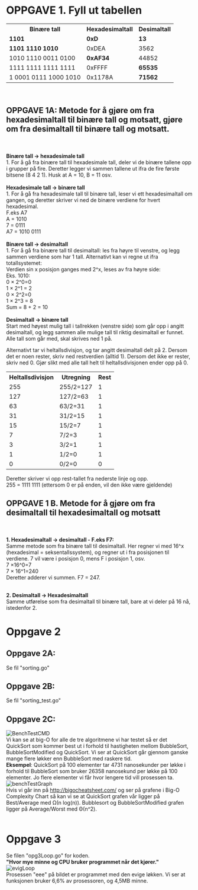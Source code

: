 <!DOCTYPE html>
# OPPGAVE 1. Fyll ut tabellen
<html>

<body>

<table>
  <tr>
    <th>Binære tall</th>
    <th>Hexadesimaltall</th>
    <th>Desimaltall</th>
  </tr>
  <tr>
    <td><b>1101</b></td>
    <td><b>0xD</b></td>
    <td><b>13</b></td>
  </tr>
  <tr>
    <td><b>1101 1110 1010</b></td>
    <td>0xDEA</td>
    <td>3562</td>
  </tr>
  <tr>
    <td>1010 1110 0011 0100</td>
    <td><b>0xAF34</b></td>
    <td>44852</td>
  </tr>
  <tr>
    <td>1111 1111 1111 1111</td>
    <td>0xFFFF</td>
    <td><b>65535</b></td>
  </tr>
  <tr>
    <td>1 0001 0111 1000 1010</td>
    <td>0x1178A</td>
    <td><b>71562</b></td>
  </tr>
</table>


<br>

## OPPGAVE 1A: Metode for å gjøre om fra hexadesimaltall til binære tall og motsatt, gjøre om fra desimaltall til binære tall og motsatt.
<br>
<br>
	<b>Binære tall -> hexadesimale tall</b>
  <br>
	1. For å gå fra binære tall til hexadesimale tall, deler vi de binære tallene opp i grupper på fire. Deretter legger vi sammen tallene ut ifra de fire første bitsene (8 4 2 1). Husk at A = 10, B = 11 osv.
  <br>
  <br>
	<b>Hexadesimale tall -> binære tall</b> <br>
	1. For å gå fra hexadesimale tall til binære tall, leser vi ett hexadesimaltall om gangen, og deretter skriver vi ned de binære verdiene for hvert hexadesimal.
  <br>
  F.eks A7
    <br> A = 1010
    <br> 7 = 0111
    <br> A7 = 1010 0111
  <br>
  <br>
<b>Binære tall -> desimaltall</b> <br>
	1. For å gå fra binære tall til desimaltall: les fra høyre til venstre, og legg sammen verdiene som har 1 tall. Alternativt kan vi regne ut ifra totallsystemet: <br>
	Verdien sin x posisjon ganges med 2^x, leses av fra høyre side: <br>
		Eks. 1010:
			<br> 0	&times; 2^0=0
			<br> 1	&times; 2^1  =  2
			<br> 0	&times; 2^2=0
			<br> 1	&times; 2^3  =  8
			<br> Sum = 8 + 2 = 10 
      <br>
      <br>
	<b>Desimaltall -> binære tall</b><br>
	Start med høyest mulig tall i tallrekken (venstre side) som går opp i angitt desimaltall, og legg sammen alle mulige tall til riktig desimaltall er funnet. Alle tall som går med, skal skrives ned 1 på.
  <br>

Alternativt tar vi heltallsdivisjon, og tar angitt desimaltall delt på 2. Dersom det er noen rester, skriv ned restverdien (alltid 1). Dersom det ikke er rester, skriv ned 0. Gjør slikt med alle tall helt til heltallsdivisjonen ender opp på 0.
<table>
  <tr>
    <th>Heltallsdivisjon</th>
    <th>Utregning</th>
    <th>Rest</th>
  </tr>
  <tr>
    <td>255</td>
    <td>255/2=127</td>
    <td>1</td>
  </tr>
  <tr>
    <td>127</td>
    <td>127/2=63</td>
    <td>1</td>
  </tr>
  <tr>
    <td>63</td>
    <td>63/2=31</td>
    <td>1</td>
  </tr>
  <tr>
    <td>31</td>
    <td>31/2=15</td>
    <td>1</td>
  </tr>
  <tr>
    <td>15</td>
    <td>15/2=7</td>
    <td>1</td>
  </tr>
  <tr>
    <td>7</td>
    <td>7/2=3</td>
    <td>1</td>
  </tr>
  <tr>
    <td>3</td>
    <td>3/2=1</td>
    <td>1</td>
  </tr>
  <tr>
    <td>1</td>
    <td>1/2=0</td>
    <td>1</td>
  </tr>
  <tr>
    <td>0</td>
    <td>0/2=0</td>
    <td>0</td>
  </tr>
</table>
	Deretter skriver vi opp rest-tallet fra nederste linje og opp.<br>
  255 = 1111 1111  (ettersom 0 er på enden, vil den ikke være gjeldende)
<br>

## OPPGAVE 1 B. Metode for å gjøre om fra desimaltall til hexadesimaltall og motsatt
 <br>
 <br>
	<b>1. Hexadesimaltall -> desimaltall - F.eks F7:</b>
  <br>
		Samme metode som fra binære tall til desimaltall.
		Her regner vi med 16^x (hexadesimal = seksentallssystem), og regner ut i fra posisjonen til verdiene. 7 vil være i posisjon 0, mens F i posisjon 1, osv.
			<br>7 &times;16^0=7
			<br>7 &times; 16^1=240
			<br>Deretter adderer vi summen. F7 = 247.
      <br>
      <br>
			
 <b>2. Desimaltall -> Hexadesimaltall </b><br>
	Samme utførelse som fra desimaltall til binære tall, bare at vi deler på 16 nå, istedenfor 2. 
	
# Oppgave 2 

## Oppgave 2A:
Se fil "sorting.go"

## Oppgave 2B:
Se fil "sorting_test.go"

## Oppgave 2C:
![BenchTestCMD](https://i.imgur.com/gStphWH.png)
<br>
Vi kan se at big-O for alle de tre algoritmene vi har testet så er det QuickSort som kommer best ut i forhold til hastigheten mellom BubbleSort, BubbleSortModified og QuickSort. Vi ser at QuickSort går gjennom ganske mange flere løkker enn BubbleSort med raskere tid. <br>
**Eksempel**: QuickSort på 100 elementer tar 4731 nanosekunder per løkke i forhold til BubbleSort som bruker 26358 nanosekund per løkke på 100 elementer. Jo flere elementer vi får hvor lengere tid vill prosessen ta.
<br>
![benchTestGraph](https://i.imgur.com/s2xL3sv.png)<br>
Hvis vi går inn på http://bigocheatsheet.com/ og ser på grafene i Big-O Complexity Chart så kan vi se at QuickSort grafen vår ligger på Best/Average med Ω(n log(n)). Bubblesort og BubbleSortModified grafen ligger på Average/Worst med Θ(n^2).
<br>
<br>
# Oppgave 3
Se filen "opg3Loop.go" for koden.
<br>
**"Hvor mye minne og CPU bruker programmet når det kjører."**
<br>
![evigLoop](https://i.imgur.com/9TV5n9e.png) 
<br>
Prosessen "eee" på bildet er programmet med den evige løkken. Vi ser at funksjonen bruker 6,6% av prosessoren, og 4,5MB minne.
<br>



</body>
</html>
